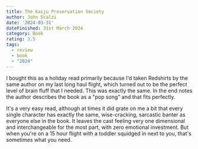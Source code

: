 ```yaml
---
title: The Kaiju Preservation Society
author: John Scalzi
date: '2024-03-31'
dateFinished: 31st March 2024
category: Book
rating: 3.5
tags:
  - review
  - book
  - "2024"
---
```


I bought this as a holiday read primarily because I'd taken Redshirts by the same author on my last long haul flight, which turned out to be the perfect level of brain fluff that I needed. This was exactly the same. In the end notes the author describes the book as a "pop song" and that fits perfectly.

It's a very easy read, although at times it did grate on me a bit that every single character has exactly the same, wise-cracking, sarcastic banter as everyone else in the book. It leaves the cast feeling very one dimensional and interchangeable for the most part,  with zero emotional investment. But when you're on a 15 hour flight with a toddler squidged in next to you, that's sometimes what you need. 